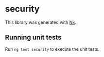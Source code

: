 # security

This library was generated with [Nx](https://nx.dev).

## Running unit tests

Run `ng test security` to execute the unit tests.

